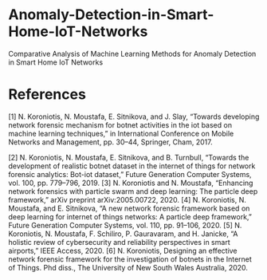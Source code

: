# Anomaly-Detection-in-Smart-Home-IoT-Networks
Comparative Analysis of Machine Learning Methods for Anomaly Detection in Smart Home IoT Networks


# References
 [1] N. Koroniotis, N. Moustafa, E. Sitnikova, and J. Slay, “Towards developing network forensic
 mechanism for botnet activities in the iot based on machine learning techniques,” in International
 Conference on Mobile Networks and Management, pp. 30–44, Springer, Cham, 2017.
 
 [2] N. Koroniotis, N. Moustafa, E. Sitnikova, and B. Turnbull, “Towards the development of realistic
 botnet dataset in the internet of things for network forensic analytics: Bot-iot dataset,” Future
 Generation Computer Systems, vol. 100, pp. 779–796, 2019.
 [3] N. Koroniotis and N. Moustafa, “Enhancing network forensics with particle swarm and deep
 learning: The particle deep framework,” arXiv preprint arXiv:2005.00722, 2020.
 [4] N. Koroniotis, N. Moustafa, and E. Sitnikova, “A new network forensic framework based on deep
 learning for internet of things networks: A particle deep framework,” Future Generation Computer
 Systems, vol. 110, pp. 91–106, 2020.
 [5] N. Koroniotis, N. Moustafa, F. Schiliro, P. Gauravaram, and H. Janicke, “A holistic review of
 cybersecurity and reliability perspectives in smart airports,” IEEE Access, 2020.
 [6] N. Koroniotis, Designing an effective network forensic framework for the investigation of botnets
 in the Internet of Things. Phd diss., The University of New South Wales Australia, 2020.
